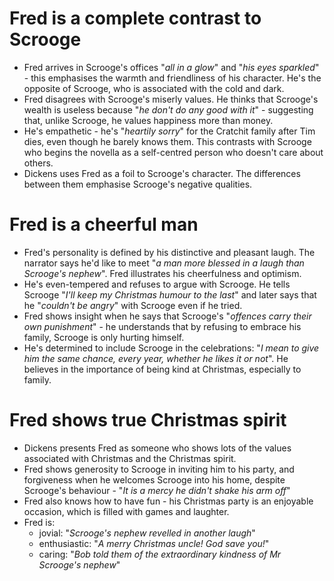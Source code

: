 # Fred is a complete contrast to Scrooge

- Fred arrives in Scrooge's offices "_all in a glow_" and "_his eyes sparkled_" - this emphasises the warmth and friendliness of his character. He's the opposite of Scrooge, who is associated with the cold and dark.
- Fred disagrees with Scrooge's miserly values. He thinks that Scrooge's wealth is useless because "_he don't do any good with it_" - suggesting that, unlike Scrooge, he values happiness more than money.
- He's empathetic - he's "_heartily sorry_" for the Cratchit family after Tim dies, even though he barely knows them. This contrasts with Scrooge who begins the novella as a self-centred person who doesn't care about others.
- Dickens uses Fred as a foil to Scrooge's character. The differences between them emphasise Scrooge's negative qualities.

# Fred is a cheerful man

- Fred's personality is defined by his distinctive and pleasant laugh. The narrator says he'd like to meet "_a man more blessed in a laugh than Scrooge's nephew_". Fred illustrates his cheerfulness and optimism.
- He's even-tempered and refuses to argue with Scrooge. He tells Scrooge "_I'll keep my Christmas humour to the last_" and later says that he "_couldn't be angry_" with Scrooge even if he tried.
- Fred shows insight when he says that Scrooge's "_offences carry their own punishment_" - he understands that by refusing to embrace his family, Scrooge is only hurting himself.
- He's determined to include Scrooge in the celebrations: "_I mean to give him the same chance, every year, whether he likes it or not_". He believes in the importance of being kind at Christmas, especially to family.

# Fred shows true Christmas spirit

- Dickens presents Fred as someone who shows lots of the values associated with Christmas and the Christmas spirit.
- Fred shows generosity to Scrooge in inviting him to his party, and forgiveness when he welcomes Scrooge into his home, despite Scrooge's behaviour - "_It is a mercy he didn't shake his arm off_"
- Fred also knows how to have fun - his Christmas party is an enjoyable occasion, which is filled with games and laughter.
- Fred is:
  - jovial: "_Scrooge's nephew revelled in another laugh_"
  - enthusiastic: "_A merry Christmas uncle! God save you!_"
  - caring: "_Bob told them of the extraordinary kindness of Mr Scrooge's nephew_"
